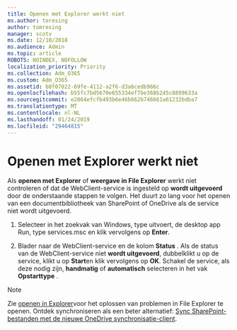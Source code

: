 ```yaml
---
title: Openen met Explorer werkt niet
ms.author: toresing
author: tomresing
manager: scotv
ms.date: 12/10/2018
ms.audience: Admin
ms.topic: article
ROBOTS: NOINDEX, NOFOLLOW
localization_priority: Priority
ms.collection: Adm_O365
ms.custom: Adm_O365
ms.assetid: b8f07022-69fe-4112-a2f6-d3a6cedb966c
ms.openlocfilehash: b55fc7bd5670e655334ef7be368b245c8899633a
ms.sourcegitcommit: e2864efcfb493b6e46b662b746661a61232bdba7
ms.translationtype: MT
ms.contentlocale: nl-NL
ms.lasthandoff: 01/24/2019
ms.locfileid: "29464815"
---
```

# <a name="open-with-explorer-isnt-working"></a>Openen met Explorer werkt niet

Als **openen met Explorer** of **weergave in File Explorer** werkt niet controleren of dat de WebClient-service is ingesteld op **wordt uitgevoerd** door de onderstaande stappen te volgen. Het duurt zo lang voor het openen van een documentbibliotheek van SharePoint of OneDrive als de service niet wordt uitgevoerd. 
  
1. Selecteer in het zoekvak van Windows, type uitvoert, de desktop app Run, type services.msc en klik vervolgens op **Enter**.
    
2. Blader naar de WebClient-service en de kolom **Status** . Als de status van de WebClient-service niet **wordt uitgevoerd**, dubbelklikt u op de service, klikt u op **Start**en klik vervolgens op **OK**. Schakel de service, als deze nodig zijn, **handmatig** of **automatisch** selecteren in het vak **Opstarttype** . 
    
> [!NOTE]
> Zie [openen in Explorer](https://go.microsoft.com/fwlink/?linkid=871665)voor het oplossen van problemen in File Explorer te openen. Ontdek synchroniseren als een beter alternatief: [Sync SharePoint-bestanden met de nieuwe OneDrive synchronisatie-client](https://go.microsoft.com/fwlink/?linkid=871666). 
  

